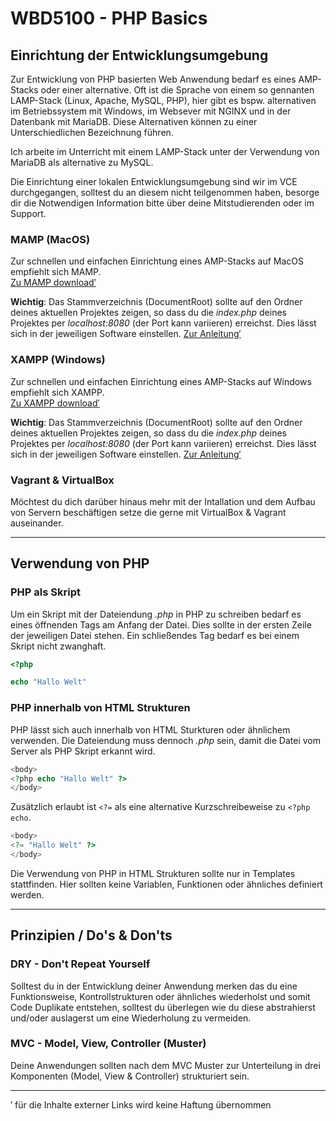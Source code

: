 # WBD5100 - PHP Basics

## Einrichtung der Entwicklungsumgebung
Zur Entwicklung von PHP basierten Web Anwendung bedarf es eines AMP-Stacks oder einer alternative.
Oft ist die Sprache von einem so gennanten LAMP-Stack (Linux, Apache, MySQL, PHP), hier gibt es bspw. alternativen im Betriebssystem mit Windows, im Websever mit NGINX und in der Datenbank mit MariaDB. Diese Alternativen können zu einer Unterschiedlichen Bezeichnung führen.

Ich arbeite im Unterricht mit einem LAMP-Stack unter der Verwendung von MariaDB als alternative zu MySQL.

Die Einrichtung einer lokalen Entwicklungsumgebung sind wir im VCE durchgegangen, solltest du an diesem nicht teilgenommen haben, besorge dir die Notwendigen Information bitte über deine Mitstudierenden oder im Support.

### MAMP (MacOS)
Zur schnellen und einfachen Einrichtung eines AMP-Stacks auf MacOS empfiehlt sich MAMP.   
[Zu MAMP download′](https://www.mamp.info/)

**Wichtig**: Das Stammverzeichnis (DocumentRoot) sollte auf den Ordner deines aktuellen Projektes zeigen, so dass du die *index.php* deines Projektes per *localhost:8080* (der Port kann variieren) erreichst.
Dies lässt sich in der jeweiligen Software einstellen. [Zur Anleitung′](https://documentation-5.mamp.info/en/MAMP-Mac/Preferences/Web-Server/index.html)

### XAMPP (Windows)
Zur schnellen und einfachen Einrichtung eines AMP-Stacks auf Windows empfiehlt sich XAMPP.   
[Zu XAMPP download′](https://www.mamp.info/)

**Wichtig**: Das Stammverzeichnis (DocumentRoot) sollte auf den Ordner deines aktuellen Projektes zeigen, so dass du die *index.php* deines Projektes per *localhost:8080* (der Port kann variieren) erreichst.
Dies lässt sich in der jeweiligen Software einstellen. [Zur Anleitung′](https://stackoverflow.com/questions/10157333/xampp-change-document-root)


### Vagrant & VirtualBox
Möchtest du dich darüber hinaus mehr mit der Intallation und dem Aufbau von Servern beschäftigen setze die gerne mit VirtualBox & Vagrant auseinander.

---

## Verwendung von PHP

### PHP als Skript
Um ein Skript mit der Dateiendung *.php* in PHP zu schreiben bedarf es eines öffnenden Tags am Anfang der Datei.
Dies sollte in der ersten Zeile der jeweiligen Datei stehen. Ein schließendes Tag bedarf es bei einem Skript nicht zwanghaft.
```php
<?php

echo "Hallo Welt"
```

### PHP innerhalb von HTML Strukturen
PHP lässt sich auch innerhalb von HTML Sturkturen oder ähnlichem verwenden. 
Die Dateiendung muss dennoch *.php* sein, damit die Datei vom Server als PHP Skript erkannt wird.
```php
<body>
<?php echo "Hallo Welt" ?>
</body>
```

Zusätzlich erlaubt ist `<?=` als eine alternative Kurzschreibeweise zu `<?php echo`.
```php
<body>
<?= "Hallo Welt" ?>
</body>
```
Die Verwendung von PHP in HTML Strukturen sollte nur in Templates stattfinden. 
Hier sollten keine Variablen, Funktionen oder ähnliches definiert werden.

---

## Prinzipien / Do's & Don'ts

### DRY - Don't Repeat Yourself
Solltest du in der Entwicklung deiner Anwendung merken das du eine Funktionsweise, Kontrollstrukturen oder ähnliches wiederholst und somit Code Duplikate entstehen, solltest du überlegen wie du diese abstrahierst und/oder auslagerst um eine Wiederholung zu vermeiden.

### MVC - Model, View, Controller (Muster)
Deine Anwendungen sollten nach dem MVC Muster zur Unterteilung in drei Komponenten (Model, View & Controller) strukturiert sein.

---

′ für die Inhalte externer Links wird keine Haftung übernommen